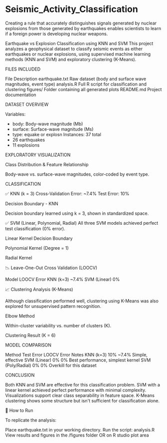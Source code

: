 # Seismic_Activity_Classification
Creating a rule that accurately distinguishes signals generated by nuclear explosions from those generated by earthquakes enables scientists to learn if a foreign power is developing nuclear weapons.

Earthquake vs Explosion Classification using KNN and SVM
This project analyzes a geophysical dataset to classify seismic events as either earthquakes or nuclear explosions, using supervised machine learning methods (KNN and SVM) and exploratory clustering (K-Means).

FILES INCLUDED

  File	                 Description
earthquake.txt   	Raw dataset (body and surface wave magnitudes, event type)
analysis.R      	Full R script for classification and clustering
figures/        	Folder containing all generated plots
README.md       	Project documentation

DATASET OVERVIEW

Variables:
- body: Body-wave magnitude (Mb)
- surface: Surface-wave magnitude (Ms)
- type: equake or explosn
Instances: 37 total
- 26 earthquakes
- 11 explosions

EXPLORATORY VISUALIZATION

Class Distribution & Feature Relationship

Body-wave vs. surface-wave magnitudes, color-coded by event type.


CLASSIFICATION

✅ KNN (k = 3)
Cross-Validation Error: ~7.4%
Test Error: 10%

Decision Boundary - KNN

Decision boundary learned using k = 3, shown in standardized space.

✅ SVM (Linear, Polynomial, Radial)
All three SVM models achieved perfect test classification (0% error).

Linear Kernel Decision Boundary

Polynomial Kernel (Degree = 1)

Radial Kernel


📉 Leave-One-Out Cross Validation (LOOCV)

Model	        LOOCV Error
KNN (k=3)	      ~7.4%
SVM (Linear)	    0%


📈 Clustering Analysis (K-Means)

Although classification performed well, clustering using K-Means was also explored for unsupervised pattern recognition.


Elbow Method

Within-cluster variability vs. number of clusters (K).

Clustering Result (K = 6)


MODEL COMPARISON

Method	           Test Error	          LOOCV Error	      Notes
KNN (k=3)	           10%	                ~7.4%	       Simple, effective
SVM (Linear)	       0%	                   0%	         Best performance, simplest kernel
SVM (Poly/Radial)  	 0%	                   0%	         Overkill for this dataset


CONCLUSION

Both KNN and SVM are effective for this classification problem.
SVM with a linear kernel achieved perfect performance with minimal complexity.
Visualizations support clear class separability in feature space.
K-Means clustering shows some structure but isn't sufficient for classification alone.

🚀 How to Run

To replicate the analysis:

Place earthquake.txt in your working directory.
Run the script: analysis.R
View results and figures in the /figures folder OR on R studio plot area
